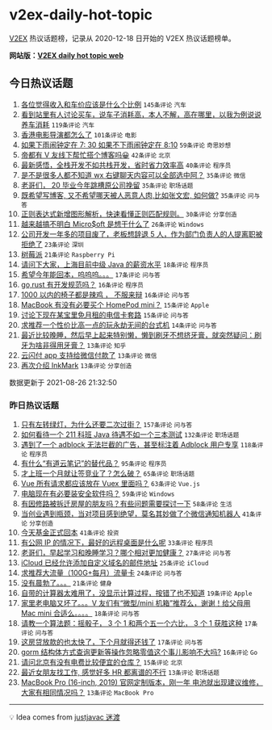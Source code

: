 # v2ex-daily-hot-topic

[V2EX](https://www.v2ex.com/) 热议话题榜，记录从 2020-12-18 日开始的 V2EX 热议话题榜单。

**网站版：[V2EX daily hot topic web](https://boojack.github.io/v2ex-daily-hot-topic-web/)**

## 今日热议话题

<!-- TODAY BEGIN -->

1. [各位觉得收入和车价应该是什么个比例](https://www.v2ex.com/t/798059) `145条评论` `汽车`
1. [看到站里有人讨论买车，说车子消耗高，本人不解，高在哪里，以我为例说说养车消耗](https://www.v2ex.com/t/798124) `119条评论` `汽车`
1. [香港电影导演都怎么了](https://www.v2ex.com/t/798151) `101条评论` `电影`
1. [如果下雨闹钟定在 7: 30 如果不下雨闹钟定在 8:10](https://www.v2ex.com/t/798075) `59条评论` `奇思妙想`
1. [帝都有 V 友线下帮忙搭个博客吗😀](https://www.v2ex.com/t/798106) `42条评论` `北京`
1. [最新感悟，全栈开发不如共栈开发，省时省力效率高](https://www.v2ex.com/t/798115) `40条评论` `程序员`
1. [是不是很多人都不知道 wx 右键聊天内容可以全部选中阿？](https://www.v2ex.com/t/798077) `35条评论` `微信`
1. [老哥们， 20 毕业今年跳槽原公司挽留](https://www.v2ex.com/t/798145) `35条评论` `职场话题`
1. [既希望写博客, 又不希望哪天被人恶意人肉,比如张文宏, 如何做?](https://www.v2ex.com/t/798073) `35条评论` `问与答`
1. [正则表达式新增图形解析，快速看懂正则匹配规则。](https://www.v2ex.com/t/798083) `30条评论` `分享创造`
1. [越来越搞不明白 Micro$oft 是想干什么了](https://www.v2ex.com/t/798220) `26条评论` `Windows`
1. [公司开发一年多的项目废了，老板想辞退 5 人，作为部门负责人的人提离职被拒绝了](https://www.v2ex.com/t/798163) `23条评论` `深圳`
1. [树莓派](https://www.v2ex.com/t/798219) `21条评论` `Raspberry Pi`
1. [请问下大家，上海目前中级 Java 的薪资水平](https://www.v2ex.com/t/798212) `18条评论` `程序员`
1. [希望今年能回本，呜呜呜。。。](https://www.v2ex.com/t/798154) `17条评论` `问与答`
1. [go,rust 有开发规范吗？](https://www.v2ex.com/t/798189) `16条评论` `程序员`
1. [1000 以内的椅子都是辣鸡 ， 不服来辩](https://www.v2ex.com/t/798192) `16条评论` `问与答`
1. [MacBook 有没有必要买个 HomePod mini？](https://www.v2ex.com/t/798179) `15条评论` `Apple`
1. [讨论下现在某宝里免月租的电信卡套路](https://www.v2ex.com/t/798080) `15条评论` `问与答`
1. [求推荐一个性价比高一点的玩永劫无间的台式机](https://www.v2ex.com/t/798078) `14条评论` `问与答`
1. [最近比较晚睡，然后早上起来特别懒，懒到刷牙不想挤牙膏，就突然疑问：刷牙为啥非得用牙膏？](https://www.v2ex.com/t/798208) `13条评论` `知乎`
1. [云闪付 app 支持给微信付款了](https://www.v2ex.com/t/798085) `13条评论` `微信`
1. [再次介绍 InkMark](https://www.v2ex.com/t/798060) `13条评论` `分享创造`

数据更新于 2021-08-26 21:32:50

<!-- TODAY END -->

### 昨日热议话题

<!-- YESTERDAY BEGIN -->

1. [只有左转绿灯，为什么还要二次过街？](https://www.v2ex.com/t/797842) `157条评论` `问与答`
1. [如何看待一个 211 科班 Java 待遇不如一个三本测试](https://www.v2ex.com/t/797840) `132条评论` `职场话题`
1. [遇到了一个 adblock 无法拦截的广告，甚至标注着 Adblock 用户专享](https://www.v2ex.com/t/797896) `118条评论` `程序员`
1. [有什么“有道云笔记”的替代品？](https://www.v2ex.com/t/797839) `95条评论` `程序员`
1. [才上班一个月就让签竞业了？怎么破？](https://www.v2ex.com/t/797832) `65条评论` `职场话题`
1. [Vue 所有请求都应该放在 Vuex 里面吗？](https://www.v2ex.com/t/797854) `63条评论` `Vue.js`
1. [电脑现在有必要装安全软件吗？](https://www.v2ex.com/t/797866) `59条评论` `Windows`
1. [有因修路被拆迁房屋的朋友吗？有些问题需要探讨一下](https://www.v2ex.com/t/797852) `58条评论` `生活`
1. [当创业遇到瓶颈，当对项目感到绝望，莫名其妙做了个微信通知机器人](https://www.v2ex.com/t/797828) `41条评论` `分享创造`
1. [今天基金正式回本](https://www.v2ex.com/t/797920) `41条评论` `投资`
1. [有公网 IP 的情况下，最好的远程桌面是什么呢](https://www.v2ex.com/t/797964) `33条评论` `程序员`
1. [老哥们，早起学习和晚睡学习？哪个相对更加健康？](https://www.v2ex.com/t/797957) `27条评论` `问与答`
1. [iCloud 已经允许添加自定义域名的邮件地址](https://www.v2ex.com/t/798027) `25条评论` `iCloud`
1. [求推荐大流量（100G+每月）流量卡](https://www.v2ex.com/t/797998) `24条评论` `问与答`
1. [没有晨勃了。。。](https://www.v2ex.com/t/797879) `21条评论` `健身`
1. [自带的计算器太难用了，没显示计算过程，按错了也不知道](https://www.v2ex.com/t/797873) `19条评论` `Apple`
1. [家里老电脑又坏了。。。V 友们有“微型/mini 机箱”推荐么，谢谢！给父母用 Mac mini 合适么。。。。](https://www.v2ex.com/t/798020) `18条评论` `问与答`
1. [请教一个算法题：摇骰子， 3 个 1 和两个五一个六比， 3 个 1 获胜这种](https://www.v2ex.com/t/797934) `17条评论` `问与答`
1. [这房贷放款的也太快了，下个月就得还钱了](https://www.v2ex.com/t/797922) `17条评论` `问与答`
1. [gorm 结构体方式查询更新等操作忽略零值这个事儿影响不大吗?](https://www.v2ex.com/t/798006) `16条评论` `Go`
1. [请问北京有没有电费比较便宜的仓库？](https://www.v2ex.com/t/797885) `15条评论` `北京`
1. [最近女朋友找工作, 感觉好多 HR 都离谱的不行](https://www.v2ex.com/t/798035) `13条评论` `职场话题`
1. [MacBook Pro (16-inch, 2019) 官网定制版本，刚一年 电池就出现建议维修，大家有相同情况吗？](https://www.v2ex.com/t/797986) `13条评论` `MacBook Pro`

<!-- YESTERDAY END -->

---

💡 Idea comes from [justjavac 迷渡](https://github.com/justjavac/)
